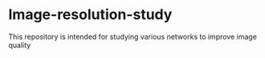 # Image-resolution-study
This repository is intended for studying various networks to improve image quality
